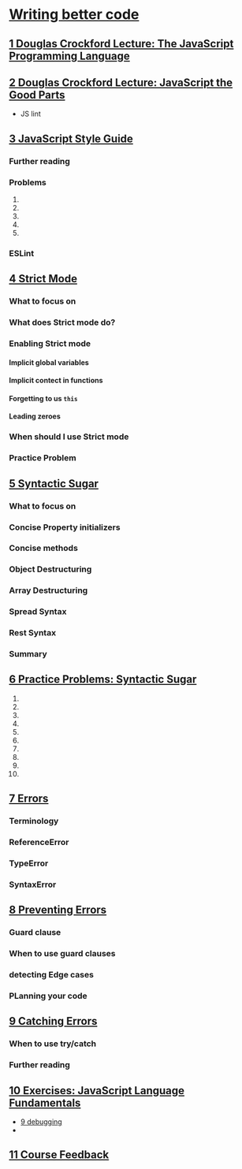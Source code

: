 # [Writing better code](https://launchschool.com/lessons/d299fc36/assignments)

## [1	Douglas Crockford Lecture: The JavaScript Programming Language](https://launchschool.com/lessons/d299fc36/assignments/35c559d0)



## [2	Douglas Crockford Lecture: JavaScript the Good Parts](https://launchschool.com/lessons/d299fc36/assignments/51454fa6)

- JS lint

## [3	JavaScript Style Guide](https://launchschool.com/lessons/d299fc36/assignments/1eb78465)

### Further reading

### Problems

1.

2.

3.

4.

5.

### ESLint

## [4	Strict Mode](https://launchschool.com/lessons/d299fc36/assignments/80093cbe)

### What to focus on
### What does Strict mode do?
### Enabling Strict mode
#### Implicit global variables
#### Implicit contect in functions
#### Forgetting to us `this`
#### Leading zeroes
### When should I use Strict mode
### Practice Problem

## [5	Syntactic Sugar](https://launchschool.com/lessons/d299fc36/assignments/5d14905d)

### What to focus on
### Concise Property initializers
### Concise methods
### Object Destructuring
### Array Destructuring
### Spread Syntax
### Rest Syntax
### Summary


## [6	Practice Problems: Syntactic Sugar](https://launchschool.com/lessons/d299fc36/assignments/edf2a832)

1.

2.

3.

4.

5.

6.

7.

8.

9.

10.

## [7	Errors](https://launchschool.com/lessons/d299fc36/assignments/d52565cc)

### Terminology
### ReferenceError
### TypeError
### SyntaxError

## [8	Preventing Errors](https://launchschool.com/lessons/d299fc36/assignments/0e4231b6)

### Guard clause
### When to use guard clauses
### detecting Edge cases
### PLanning your code

## [9	Catching Errors](https://launchschool.com/lessons/d299fc36/assignments/748ab030)

### When to use try/catch
### Further reading

## [10	Exercises: JavaScript Language Fundamentals](https://launchschool.com/lessons/d299fc36/assignments/1b25bab1)

- [9 debugging](https://launchschool.com/exercise_sets/cefefb80?track=ruby)
- 

## [11	Course Feedback](https://launchschool.com/lessons/d299fc36/assignments/83f5c6d7)
